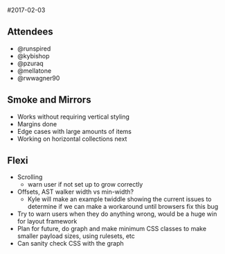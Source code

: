 #2017-02-03

## Attendees 

* @runspired
* @kybishop
* @pzuraq
* @mellatone
* @rwwagner90

## Smoke and Mirrors
* Works without requiring vertical styling
* Margins done
* Edge cases with large amounts of items
* Working on horizontal collections next

## Flexi
* Scrolling
	* warn user if not set up to grow correctly
* Offsets, AST walker width vs min-width?
	* Kyle will make an example twiddle showing the current issues to determine if we can make a workaround until browsers fix this bug 
* Try to warn users when they do anything wrong, would be a huge win for layout framework
* Plan for future, do graph and make minimum CSS classes to make smaller payload sizes, using rulesets, etc
* Can sanity check CSS with the graph
